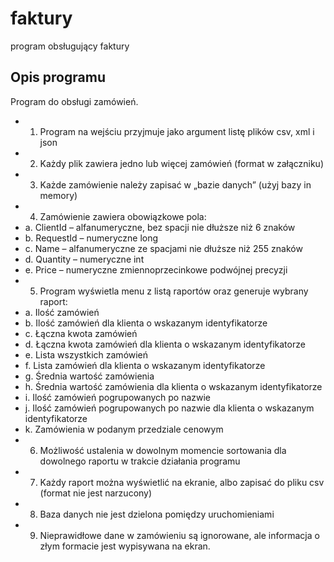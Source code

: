 # faktury
program obsługujący faktury
## Opis programu
  Program do obsługi zamówień.
* 1. Program na wejściu przyjmuje jako argument listę plików csv, xml i json
* 2. Każdy plik zawiera jedno lub więcej zamówień (format w załączniku)
* 3. Każde zamówienie należy zapisać w „bazie danych” (użyj bazy in memory)
* 4. Zamówienie zawiera obowiązkowe pola:
 * a. ClientId – alfanumeryczne, bez spacji nie dłuższe niż 6 znaków
 * b. RequestId – numeryczne long
 * c. Name – alfanumeryczne ze spacjami nie dłuższe niż 255 znaków
 * d. Quantity – numeryczne int
 * e. Price – numeryczne zmiennoprzecinkowe podwójnej precyzji
* 5. Program wyświetla menu z listą raportów oraz generuje wybrany raport:
 * a. Ilość zamówień
 * b. Ilość zamówień dla klienta o wskazanym identyfikatorze
 * c. Łączna kwota zamówień
 * d. Łączna kwota zamówień dla klienta o wskazanym identyfikatorze
 * e. Lista wszystkich zamówień
 * f. Lista zamówień dla klienta o wskazanym identyfikatorze
 * g. Średnia wartość zamówienia
 * h. Średnia wartość zamówienia dla klienta o wskazanym identyfikatorze
 * i. Ilość zamówień pogrupowanych po nazwie
 * j. Ilość zamówień pogrupowanych po nazwie dla klienta o wskazanym identyfikatorze
 *  k. Zamówienia w podanym przedziale cenowym
* 6. Możliwość ustalenia w dowolnym momencie sortowania dla dowolnego raportu w trakcie
działania programu
* 7. Każdy raport można wyświetlić na ekranie, albo zapisać do pliku csv (format nie jest
narzucony)
* 8. Baza danych nie jest dzielona pomiędzy uruchomieniami
* 9. Nieprawidłowe dane w zamówieniu są ignorowane, ale informacja o złym formacie jest
wypisywana na ekran.
